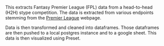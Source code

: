 This extracts Fantasy Premier League (FPL) data from a head-to-head (H2H) stype competition. The data is extracted from various endpoints stemming from the [Premier League](https://www.premierleague.com/home) webpage. 

Data is then transformed and cleaned into dataframes. Those dataframes are then pushed to a local postgres instance and to a google sheet. This data is then visualized using Preset.